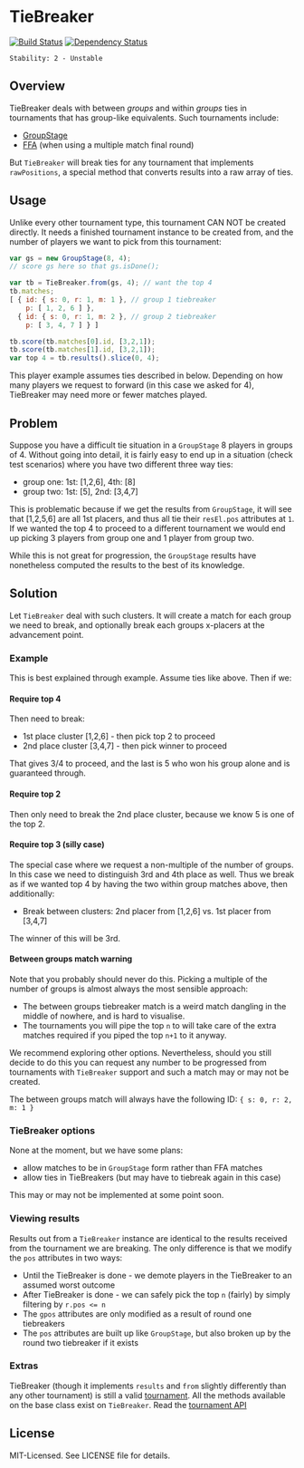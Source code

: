 # TieBreaker
[![Build Status](https://secure.travis-ci.org/clux/tiebreaker.png)](http://travis-ci.org/clux/tiebreaker)
[![Dependency Status](https://david-dm.org/clux/tiebreaker.png)](https://david-dm.org/clux/tiebreaker)

    Stability: 2 - Unstable

## Overview
TieBreaker deals with between _groups_ and within _groups_ ties in tournaments that has group-like equivalents. Such tournaments include:

- [GroupStage](https://npmjs.org/package/groupstage)
- [FFA](https://npmjs.org/package/ffa) (when using a multiple match final round)

But `TieBreaker` will break ties for any tournament that implements `rawPositions`, a special method that converts results into a raw array of ties.

## Usage
Unlike every other tournament type, this tournament CAN NOT be created directly. It needs a finished tournament instance to be created from, and the number of players we want to pick from this tournament:

```js
var gs = new GroupStage(8, 4);
// score gs here so that gs.isDone();

var tb = TieBreaker.from(gs, 4); // want the top 4
tb.matches;
[ { id: { s: 0, r: 1, m: 1 }, // group 1 tiebreaker
    p: [ 1, 2, 6 ] },
  { id: { s: 0, r: 1, m: 2 }, // group 2 tiebreaker
    p: [ 3, 4, 7 ] } ]

tb.score(tb.matches[0].id, [3,2,1]);
tb.score(tb.matches[1].id, [3,2,1]);
var top 4 = tb.results().slice(0, 4);
```

This player example assumes ties described in below. Depending on how many players we request to forward (in this case we asked for 4), TieBreaker may need more or fewer matches played.

## Problem
Suppose you have a difficult tie situation in a `GroupStage` 8 players in groups of 4. Without going into detail, it is fairly easy to end up in a situation (check test scenarios) where you have two different three way ties:

- group one: 1st: [1,2,6], 4th: [8]
- group two: 1st: [5], 2nd: [3,4,7]

This is problematic because if we get the results from `GroupStage`, it will see that [1,2,5,6] are all 1st placers, and thus all tie their `resEl.pos` attributes at `1`.
If we wanted the top 4 to proceed to a different tournament we would end up picking 3 players from group one and 1 player from group two.

While this is not great for progression, the `GroupStage` results have nonetheless computed the results to the best of its knowledge.

## Solution
Let `TieBreaker` deal with such clusters. It will create a match for each group we need to break, and optionally break each groups x-placers at the advancement point.

### Example
This is best explained through example. Assume ties like above. Then if we:

#### Require top 4
Then need to break:

- 1st place cluster [1,2,6] - then pick top 2 to proceed
- 2nd place cluster [3,4,7] - then pick winner to proceed

That gives 3/4 to proceed, and the last is 5 who won his group alone and is guaranteed through.

#### Require top 2
Then only need to break the 2nd place cluster, because we know 5 is one of the top 2.

#### Require top 3 (silly case)
The special case where we request a non-multiple of the number of groups. In this case we need to distinguish 3rd and 4th place as well. Thus we break as if we wanted top 4 by having the two within group matches above, then additionally:

- Break between clusters: 2nd placer from [1,2,6] vs. 1st placer from [3,4,7]

The winner of this will be 3rd.

#### Between groups match warning
Note that you probably should never do this. Picking a multiple of the number of groups is almost always the most sensible approach:

- The between groups tiebreaker match is a weird match dangling in the middle of nowhere, and is hard to visualise.
-  The tournaments you will pipe the top `n` to will take care of the extra matches required if you piped the top `n+1` to it anyway.

We recommend exploring other options. Nevertheless, should you still decide to do this you can request any number to be progressed from tournaments with `TieBreaker` support and such a match may or may not be created.

The between groups match will always have the following ID: `{ s: 0, r: 2, m: 1 }`

### TieBreaker options
None at the moment, but we have some plans:

- allow matches to be in `GroupStage` form rather than FFA matches
- allow ties in TieBreakers (but may have to tiebreak again in this case)

This may or may not be implemented at some point soon.

### Viewing results
Results out from a `TieBreaker` instance are identical to the results received from the tournament we are breaking. The only difference is that we modify the `pos` attributes in two ways:

- Until the TieBreaker is done - we demote players in the TieBreaker to an assumed worst outcome
- After TieBreaker is done - we can safely pick the top `n` (fairly) by simply filtering by `r.pos <= n`
- The `gpos` attributes are only modified as a result of round one tiebreakers
- The `pos` attributes are built up like `GroupStage`, but also broken up by the round two tiebreaker if it exists

### Extras
TieBreaker (though it implements `results` and `from` slightly differently than any other tournament) is still a valid [tournament](https://npmjs.org/package/tournament). All the methods available on the base class exist on `TieBreaker`. Read the [tournament API](https://github.com/clux/tournament/master/blob/doc/base.md)

## License
MIT-Licensed. See LICENSE file for details.
